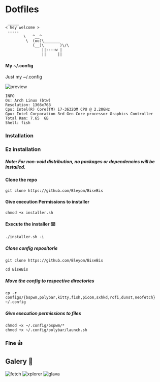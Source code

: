 
# Dotfiles

```
 _____ 
< hey welcome >
 ----- 
        \   ^__^
         \  (oo)\_______
            (__)\       )\/\
                ||----w |
                ||     ||
```
#### My ~/.config 

Just my ~/.config

![preview](https://i.imgur.com/wLlQibR.png)

```
INFO
Os: Arch Linux (btw)
Resolution: 1366x768
Cpu: Intel(R) Core(TM) i7-3632QM CPU @ 2.20GHz
Gpu: Intel Corporation 3rd Gen Core processor Graphics Controller
Total Ram: 7.65  GB
Shell: fish
```

### Installation 

### Ez installation
##### Note: For non-void distribution, no packages or dependencies will be installed.
#### Clone the repo
```
git clone https://github.com/Bleyom/BiseBis
```
#### Give execution Permissions to installer
```
chmod +x installer.sh
```
#### Execute the installer ⌨️
```
./installer.sh -i
```
##### Clone config repositorie

```
git clone https://github.com/Bleyom/BiseBis
```

```
cd BiseBis
```

##### Move the config to respective directories

```
cp -r configs/{bspwm,polybar,kitty,fish,picom,sxhkd,rofi,dunst,neofetch} ~/.config
```

##### Give execution permissions to files


```
chmod +x ~/.config/bspwm/*
chmod +x ~/.config/polybar/launch.sh
```

### Fine :thumbsup:

## Galery 📸

![fetch](https://i.imgur.com/tjQW3yP.png)
![xplorer](https://i.imgur.com/YlhES4U.png)
![glava](https://i.imgur.com/RTCN4Pa.png)
